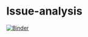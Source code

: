 # Issue-analysis

[![Binder](https://mybinder.org/badge_logo.svg)](https://mybinder.org/v2/gh/softvis-research/issue-analysis/dev)